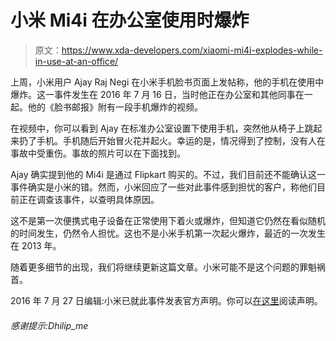 # 小米 Mi4i 在办公室使用时爆炸

> 原文：<https://www.xda-developers.com/xiaomi-mi4i-explodes-while-in-use-at-an-office/>

上周，小米用户 Ajay Raj Negi 在小米手机脸书页面上发帖称，他的手机在使用中爆炸。这一事件发生在 2016 年 7 月 16 日，当时他正在办公室和其他同事在一起。他的《脸书邮报》附有一段手机爆炸的视频。

在视频中，你可以看到 Ajay 在标准办公室设置下使用手机，突然他从椅子上跳起来扔了手机。手机随后开始冒火花并起火。幸运的是，情况得到了控制，没有人在事故中受重伤。事故的照片可以在下面找到。

Ajay 确实提到他的 Mi4i 是通过 Flipkart 购买的。不过，我们目前还不能确认这一事件确实是小米的错。然而，小米回应了一些对此事件感到担忧的客户，称他们目前正在调查该事件，以查明具体原因。

这不是第一次便携式电子设备在正常使用下着火或爆炸，但知道它仍然在看似随机的时间发生，仍然令人担忧。这也不是小米手机第一次起火爆炸，最近的一次发生在 2013 年。

随着更多细节的出现，我们将继续更新这篇文章。小米可能不是这个问题的罪魁祸首。

2016 年 7 月 27 日编辑:小米已就此事件发表官方声明。你可以[在这里](http://www.xda-developers.com/xiaomi-issues-statement-regarding-mi-4i-explosion-incident/)阅读声明。

###### 感谢提示:Dhilip_me
